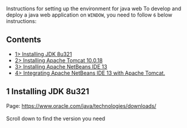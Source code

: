 Instructions for setting up the environment for java web
To develop and deploy a java web application on `WINDOW`, you need to follow `6` below instructions:
## Contents
- [1> Installing JDK 8u321](#1-Installing-JDK-8u321)
- [2> Installing Apache Tomcat 10.0.18](#2-Installing-Apache-Tomcat-10.0.18)
- [3> Installing Apache NetBeans IDE 13](#3-Installing-Apache-NetBeans-IDE-13)
- [4> Integrating Apache NetBeans IDE 13 with Apache Tomcat.](#4-Integrating-Apache-NetBeans-IDE-13-with-Apache-Tomcat)
## 1 Installing JDK 8u321
Page: <a href=" https://www.oracle.com/java/technologies/downloads/">
    https://www.oracle.com/java/technologies/downloads/
  </a>  
  <br/>
  Scroll down to find the version you need
